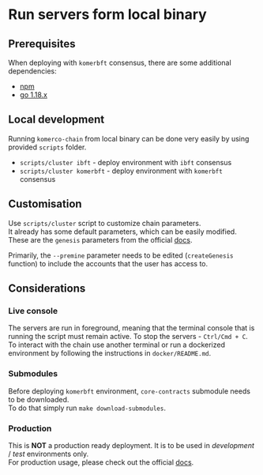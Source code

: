 # Run servers form local binary

## Prerequisites

When deploying with `komerbft` consensus, there are some additional dependencies:
* [npm](https://nodejs.org/en/)
* [go 1.18.x](https://go.dev/dl/)

## Local development
Running `komerco-chain` from local binary can be done very easily by using provided `scripts` folder.

* `scripts/cluster ibft` - deploy environment with `ibft` consensus
* `scripts/cluster komerbft` - deploy environment with `komerbft` consensus

## Customisation
Use `scripts/cluster` script to customize chain parameters.   
It already has some default parameters, which can be easily modified.
These are the `genesis` parameters from the official [docs](https://wiki.komerco.technology/docs/edge/get-started/cli-commands#genesis-flags).

Primarily, the `--premine` parameter needs to be edited (`createGenesis` function) to include the accounts that the user has access to.

## Considerations

### Live console
The servers are run in foreground, meaning that the terminal console that is running the script 
must remain active. To stop the servers - `Ctrl/Cmd + C`.    
To interact with the chain use another terminal or run a dockerized environment by following the instructions 
in `docker/README.md`.

### Submodules
Before deploying `komerbft` environment, `core-contracts` submodule needs to be downloaded.  
To do that simply run `make download-submodules`.

### Production
This is **NOT** a production ready deployment. It is to be used in *development* / *test* environments only.       
For production usage, please check out the official [docs](https://wiki.komerco.technology/docs/edge/overview/). 